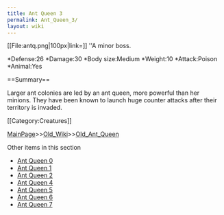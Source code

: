 ```yaml
---
title: Ant Queen 3
permalink: Ant_Queen_3/
layout: wiki
---
```

[[File:antq.png|100px|link=]]
''A minor boss.

*Defense:26
*Damage:30
*Body size:Medium
*Weight:10
*Attack:Poison
*Animal:Yes

==Summary==

Larger ant colonies are led by an ant queen, more powerful than her minions. They have been known to launch huge counter attacks after their territory is invaded.

[[Category:Creatures]]

[MainPage](/keeperrl_wiki/ "wikilink")>>[Old_Wiki](/keeperrl_wiki/Old_Wiki "wikilink")>>[Old_Ant_Queen](/keeperrl_wiki/Old_Ant_Queen "wikilink")

Other items in this section
-    [Ant Queen 0](/keeperrl_wiki/Ant_Queen_0 "wikilink")
-    [Ant Queen 1](/keeperrl_wiki/Ant_Queen_1 "wikilink")
-    [Ant Queen 2](/keeperrl_wiki/Ant_Queen_2 "wikilink")
-    [Ant Queen 4](/keeperrl_wiki/Ant_Queen_4 "wikilink")
-    [Ant Queen 5](/keeperrl_wiki/Ant_Queen_5 "wikilink")
-    [Ant Queen 6](/keeperrl_wiki/Ant_Queen_6 "wikilink")
-    [Ant Queen 7](/keeperrl_wiki/Ant_Queen_7 "wikilink")
